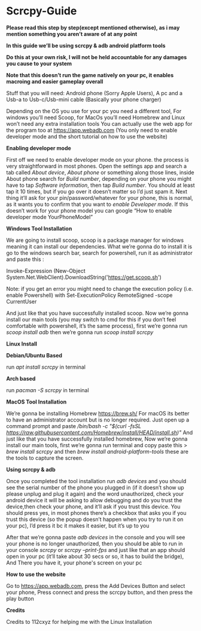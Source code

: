 # Scrcpy-Guide

**Please read this step by step(except mentioned otherwise), as i may mention something you aren’t aware of at any point**

**In this guide we’ll be using scrcpy & adb android platform tools**

**Do this at your own risk, I will not be held accountable for any damages you cause to your system**

**Note that this doesn’t run the game natively on your pc, it enables macroing and easier gameplay overall**

Stuff that you will need: Android phone (Sorry Apple Users), A pc and a Usb-a to Usb-c/Usb-mini cable (Basically your phone charger)

Depending on the OS you use for your pc you need a different tool, For windows you’ll need Scoop, for MacOs you’ll need Homebrew and Linux won’t need any extra installation tools You can actually use the web app for the program too at https://app.webadb.com (You only need to enable developer mode and the short tutorial on how to use the website)


**Enabling developer mode**

First off we need to enable developer mode on your phone. the process is very straightforward in most phones.
Open the settings app and search a tab called *About device*, *About phone* or something along those lines, inside About phone search for *Build number*, depending on your phone you might have to tap *Software information*, then tap *Build number*. You should at least tap it 10 times, but if you go over it doesn’t matter so I’d just spam it. Next thing it’ll ask for your pin/password/whatever for your phone, this is normal, as it wants you to confirm that you want to *enable Developer mode*.
If this doesn’t work for your phone model you can google “How to enable developer mode YourPhoneModel”


**Windows Tool Installation**

We are going to install scoop, scoop is a package manager for windows meaning it can install our dependencies.
What we’re gonna do to install it is go to the windows search bar, search for powershell, run it as administrator and paste this :

Invoke-Expression (New-Object System.Net.WebClient).DownloadString('https://get.scoop.sh')


Note: if you get an error you might need to change the execution policy (i.e. enable Powershell) with
Set-ExecutionPolicy RemoteSigned -scope CurrentUser

And just like that you have successfully installed scoop. Now we’re gonna install our main tools (you may switch to cmd for this if you don’t feel comfortable with powershell, it’s the same process), first we’re gonna run *scoop install adb* then we’re gonna run *scoop install scrcpy*


**Linux Install**

**Debian/Ubuntu Based**

run *apt install scrcpy* in terminal



**Arch based**

run *pacman -S scrcpy* in terminal


**MacOS Tool Installation**

We’re gonna be installing Homebrew https://brew.sh/
For macOS its better to have an administrator account but is no longer required. Just open up a command prompt and paste */bin/bash -c "$(curl -fsSL https://raw.githubusercontent.com/Homebrew/install/HEAD/install.sh)"*
And just like that you have successfully installed homebrew, Now we’re gonna install our main tools, first we’re gonna run terminal and copy paste this > *brew install scrcpy* and then *brew install android-platform-tools*  these are the tools to capture the screen.


**Using scrcpy & adb**

Once you completed the tool installation run *adb devices* and you should see the serial number of the phone you plugged in (if it doesn’t show up please unplug and plug it again) and the word unauthorized, check your android device it will be asking to allow debugging and do you trust the device,then check your phone, and it’ll ask if you trust this device. You should press yes, in most phones there’s a checkbox that asks you if you trust this device (so the popup doesn’t happen when you try to run it on your pc), I’d press it bc it makes it easier, but it’s up to you

After that we’re gonna paste *adb devices* in the console and you will see your phone is no longer unauthorized, then you should be able to run in your console *scrcpy* or *scrcpy –print-fps* and just like that an app should open in your pc (it’ll take about 30 secs or so, it has to build the bridge), And There you have it, your phone's screen on your pc


**How to use the website**

Go to https://app.webadb.com, press the Add Devices Button and select your phone, Press connect and press the scrcpy button, and then press the play button


**Credits**

Credits to 112cxyz for helping me with the Linux Installation
